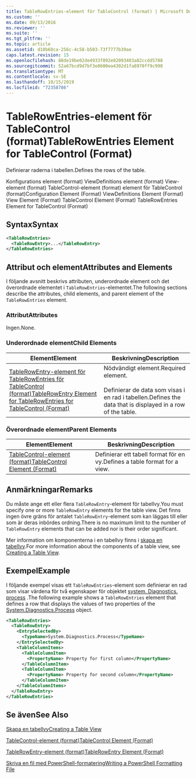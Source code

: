 ```yaml
---
title: TableRowEntries-element för TableControl (format) | Microsoft Docs
ms.custom: ''
ms.date: 09/13/2016
ms.reviewer: ''
ms.suite: ''
ms.tgt_pltfrm: ''
ms.topic: article
ms.assetid: d10b68ca-256c-4c58-b503-73f7777b39ae
caps.latest.revision: 15
ms.openlocfilehash: 88de19be02de4933f892e02093403a82ccdd5788
ms.sourcegitcommit: 52a67bcd9d7bf3e8600ea4302d1fa8970ff9c998
ms.translationtype: MT
ms.contentlocale: sv-SE
ms.lasthandoff: 10/15/2019
ms.locfileid: "72358786"
---
```

# <a name="tablerowentries-element-for-tablecontrol-format"></a><span data-ttu-id="2f3d7-102">TableRowEntries-element för TableControl (format)</span><span class="sxs-lookup"><span data-stu-id="2f3d7-102">TableRowEntries Element for TableControl (Format)</span></span>

<span data-ttu-id="2f3d7-103">Definierar raderna i tabellen.</span><span class="sxs-lookup"><span data-stu-id="2f3d7-103">Defines the rows of the table.</span></span>

<span data-ttu-id="2f3d7-104">Konfigurations element (format) ViewDefinitions element (format) View-element (format) TableControl-element (format) element för TableControl (format)</span><span class="sxs-lookup"><span data-stu-id="2f3d7-104">Configuration Element (Format) ViewDefinitions Element (Format) View Element (Format) TableControl Element (Format) TableRowEntries Element for TableControl (Format)</span></span>

## <a name="syntax"></a><span data-ttu-id="2f3d7-105">Syntax</span><span class="sxs-lookup"><span data-stu-id="2f3d7-105">Syntax</span></span>

```xml
<TableRowEntries>
  <TableRowEntry>...</TableRowEntry>
</TableRowEntries>
```

## <a name="attributes-and-elements"></a><span data-ttu-id="2f3d7-106">Attribut och element</span><span class="sxs-lookup"><span data-stu-id="2f3d7-106">Attributes and Elements</span></span>

<span data-ttu-id="2f3d7-107">I följande avsnitt beskrivs attributen, underordnade element och det överordnade elementet i `TableRowEntries`-elementet.</span><span class="sxs-lookup"><span data-stu-id="2f3d7-107">The following sections describe the attributes, child elements, and parent element of the `TableRowEntries` element.</span></span>

### <a name="attributes"></a><span data-ttu-id="2f3d7-108">Attribut</span><span class="sxs-lookup"><span data-stu-id="2f3d7-108">Attributes</span></span>

<span data-ttu-id="2f3d7-109">Ingen.</span><span class="sxs-lookup"><span data-stu-id="2f3d7-109">None.</span></span>

### <a name="child-elements"></a><span data-ttu-id="2f3d7-110">Underordnade element</span><span class="sxs-lookup"><span data-stu-id="2f3d7-110">Child Elements</span></span>

|<span data-ttu-id="2f3d7-111">Element</span><span class="sxs-lookup"><span data-stu-id="2f3d7-111">Element</span></span>|<span data-ttu-id="2f3d7-112">Beskrivning</span><span class="sxs-lookup"><span data-stu-id="2f3d7-112">Description</span></span>|
|-------------|-----------------|
|[<span data-ttu-id="2f3d7-113">TableRowEntry-element för TableRowEntries för TableControl (format)</span><span class="sxs-lookup"><span data-stu-id="2f3d7-113">TableRowEntry Element for TableRowEntries for TableControl (Format)</span></span>](./tablerowentry-element-for-tablerowentries-for-tablecontrol-format.md)|<span data-ttu-id="2f3d7-114">Nödvändigt element.</span><span class="sxs-lookup"><span data-stu-id="2f3d7-114">Required element.</span></span><br /><br /> <span data-ttu-id="2f3d7-115">Definierar de data som visas i en rad i tabellen.</span><span class="sxs-lookup"><span data-stu-id="2f3d7-115">Defines the data that is displayed in a row of the table.</span></span>|

### <a name="parent-elements"></a><span data-ttu-id="2f3d7-116">Överordnade element</span><span class="sxs-lookup"><span data-stu-id="2f3d7-116">Parent Elements</span></span>

|<span data-ttu-id="2f3d7-117">Element</span><span class="sxs-lookup"><span data-stu-id="2f3d7-117">Element</span></span>|<span data-ttu-id="2f3d7-118">Beskrivning</span><span class="sxs-lookup"><span data-stu-id="2f3d7-118">Description</span></span>|
|-------------|-----------------|
|[<span data-ttu-id="2f3d7-119">TableControl-element (format)</span><span class="sxs-lookup"><span data-stu-id="2f3d7-119">TableControl Element (Format)</span></span>](./tablecontrol-element-format.md)|<span data-ttu-id="2f3d7-120">Definierar ett tabell format för en vy.</span><span class="sxs-lookup"><span data-stu-id="2f3d7-120">Defines a table format for a view.</span></span>|

## <a name="remarks"></a><span data-ttu-id="2f3d7-121">Anmärkningar</span><span class="sxs-lookup"><span data-stu-id="2f3d7-121">Remarks</span></span>

<span data-ttu-id="2f3d7-122">Du måste ange ett eller flera `TableRowEntry`-element för tabellvy.</span><span class="sxs-lookup"><span data-stu-id="2f3d7-122">You must specify one or more `TableRowEntry` elements for the table view.</span></span> <span data-ttu-id="2f3d7-123">Det finns ingen övre gräns för antalet `TableRowEntry`-element som kan läggas till eller som är deras inbördes ordning.</span><span class="sxs-lookup"><span data-stu-id="2f3d7-123">There is no maximum limit to the number of `TableRowEntry` elements that can be added nor is their order significant.</span></span>

<span data-ttu-id="2f3d7-124">Mer information om komponenterna i en tabellvy finns i [skapa en tabellvy](./creating-a-table-view.md).</span><span class="sxs-lookup"><span data-stu-id="2f3d7-124">For more information about the components of a table view, see [Creating a Table View](./creating-a-table-view.md).</span></span>

## <a name="example"></a><span data-ttu-id="2f3d7-125">Exempel</span><span class="sxs-lookup"><span data-stu-id="2f3d7-125">Example</span></span>

<span data-ttu-id="2f3d7-126">I följande exempel visas ett `TableRowEntries`-element som definierar en rad som visar värdena för två egenskaper för objektet [system. Diagnostics. process](/dotnet/api/System.Diagnostics.Process) .</span><span class="sxs-lookup"><span data-stu-id="2f3d7-126">The following example shows a `TableRowEntries` element that defines a row that displays the values of two properties of the [System.Diagnostics.Process](/dotnet/api/System.Diagnostics.Process) object.</span></span>

```xml
<TableRowEntries>
  <TableRowEntry>
    <EntrySelectedBy>
      <TypeName>System.Diagnostics.Process</TypeName>
    </EntrySelectedBy>
    <TableColumnItems>
      <TableColumnItem>
        <PropertyName> Property for first column</PropertyName>
      </TableColumnItem>
      <TableColumnItem>
        <PropertyName> Property for second column</PropertyName>
      </TableColumnItem>
    </TableColumnItems>
  </TableRowEntry>
</TableRowEntries>

```

## <a name="see-also"></a><span data-ttu-id="2f3d7-127">Se även</span><span class="sxs-lookup"><span data-stu-id="2f3d7-127">See Also</span></span>

[<span data-ttu-id="2f3d7-128">Skapa en tabellvy</span><span class="sxs-lookup"><span data-stu-id="2f3d7-128">Creating a Table View</span></span>](./creating-a-table-view.md)

[<span data-ttu-id="2f3d7-129">TableControl-element (format)</span><span class="sxs-lookup"><span data-stu-id="2f3d7-129">TableControl Element (Format)</span></span>](./tablecontrol-element-format.md)

[<span data-ttu-id="2f3d7-130">TableRowEntry-element (format)</span><span class="sxs-lookup"><span data-stu-id="2f3d7-130">TableRowEntry Element (Format)</span></span>](./tablerowentry-element-for-tablerowentries-for-tablecontrol-format.md)

[<span data-ttu-id="2f3d7-131">Skriva en fil med PowerShell-formatering</span><span class="sxs-lookup"><span data-stu-id="2f3d7-131">Writing a PowerShell Formatting File</span></span>](./writing-a-powershell-formatting-file.md)

